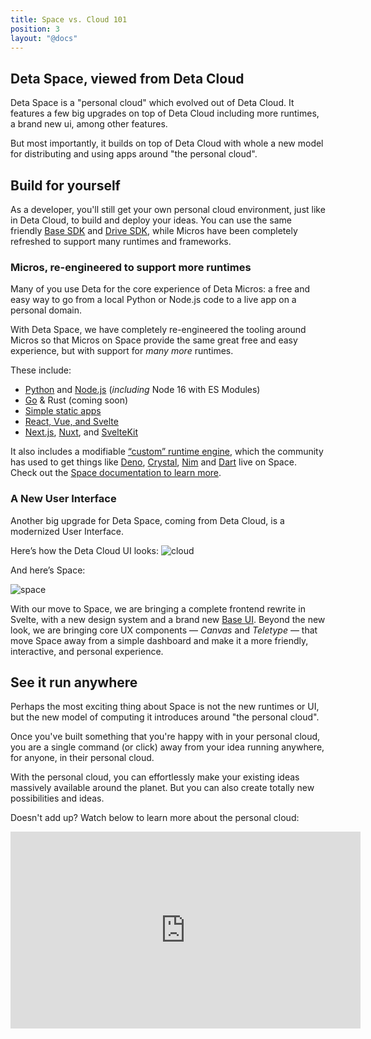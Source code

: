 ```yaml
---
title: Space vs. Cloud 101
position: 3
layout: "@docs"
---
```

## Deta Space, viewed from Deta Cloud

Deta Space is a "personal cloud" which evolved out of Deta Cloud. It features a few big upgrades on top of Deta Cloud including more runtimes, a brand new ui, among other features. 

But most importantly, it builds on top of Deta Cloud with whole a new model for distributing and using apps around "the personal cloud". 

## Build for yourself

As a developer, you'll still get your own personal cloud environment, just like in Deta Cloud, to build and deploy your ideas. You can use the same friendly [Base SDK](https://deta.space/docs/en/reference/base/sdk) and [Drive SDK](https://deta.space/docs/en/reference/drive/sdk), while Micros have been completely refreshed to support many runtimes and frameworks.

### Micros, re-engineered to support more runtimes

Many of you use Deta for the core experience of Deta Micros: a free and easy way to go from a local Python or Node.js code to a live app on a personal domain. 

With Deta Space, we have completely re-engineered the tooling around Micros so that Micros on Space provide the same great free and easy experience, but with support for *many more* runtimes. 

These include:
- [Python](https://deta.space/docs/en/quickstart-guides/python) and [Node.js](https://deta.space/docs/en/quickstart-guides/node) (*including* Node 16 with ES Modules)
- [Go](https://deta.space/docs/en/quickstart-guides/go) & Rust (coming soon)
- [Simple static apps](https://deta.space/docs/en/quickstart-guides/static)
- [React, Vue, and Svelte](https://deta.space/docs/en/quickstart-guides/static)
- [Next.js](https://deta.space/docs/en/quickstart-guides/next), [Nuxt](https://deta.space/docs/en/quickstart-guides/nuxt), and [SvelteKit](https://deta.space/docs/en/quickstart-guides/sveltekit)

It also includes a modifiable [“custom” runtime engine](https://deta.space/docs/en/quickstart-guides/custom), which the community has used to get things like [Deno](https://github.com/MaximilianHeidenreich/SweetForms), [Crystal](https://github.com/tbdsux/space-custom-apps/tree/main/crystal-lang), [Nim](https://github.com/tbdsux/space-custom-apps/tree/main/nim-lang) and [Dart](https://github.com/tbdsux/space-custom-apps/tree/main/dart-lang) live on Space. Check out the [Space documentation to learn more](https://deta.space/docs/en/basics/micros).


### A New User Interface

Another big upgrade for Deta Space, coming from Deta Cloud, is a modernized User Interface. 

Here’s how the Deta Cloud UI looks:
![cloud](https://deta.space/blog/03/02-cloud-ui.webp)

And here’s Space:

![space](https://deta.space/blog/03/03-space-ui.webp)

With our move to Space, we are bringing a complete frontend rewrite in Svelte, with a new design system and a brand new [Base UI](https://deta.space/docs/en/reference/base/base_ui). Beyond the new look, we are bringing core UX components — *Canvas* and *Teletype* — that move Space away from a simple dashboard and make it a more friendly, interactive, and personal experience. 


## See it run anywhere

Perhaps the most exciting thing about Space is not the new runtimes or UI, but the new model of computing it introduces around "the personal cloud". 

Once you've built something that you're happy with in your personal cloud, you are a single command (or click) away from your idea running anywhere, for anyone, in their personal cloud.

With the personal cloud, you can effortlessly make your existing ideas massively available around the planet. But you can also create totally new possibilities and ideas.

Doesn't add up? Watch below to learn more about the personal cloud:
<iframe width="560" height="315" src="https://www.youtube.com/embed/423kzQykSW0" title="YouTube video player" frameborder="0" allow="accelerometer; autoplay; clipboard-write; encrypted-media; gyroscope; picture-in-picture; web-share" allowfullscreen></iframe>


